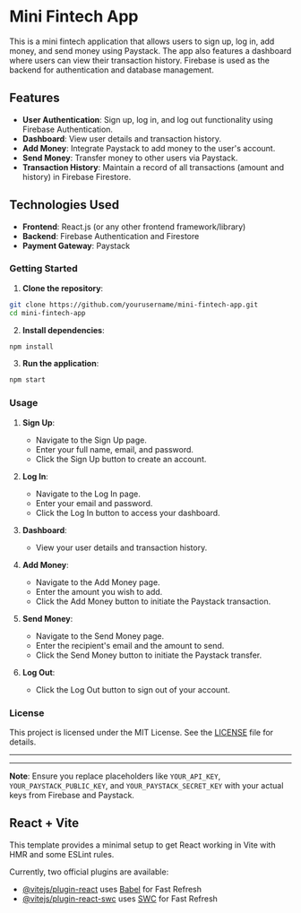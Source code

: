 # Mini Fintech App

This is a mini fintech application that allows users to sign up, log in, add money, and send money using Paystack. The app also features a dashboard where users can view their transaction history. Firebase is used as the backend for authentication and database management.

## Features

- **User Authentication**: Sign up, log in, and log out functionality using Firebase Authentication.
- **Dashboard**: View user details and transaction history.
- **Add Money**: Integrate Paystack to add money to the user's account.
- **Send Money**: Transfer money to other users via Paystack.
- **Transaction History**: Maintain a record of all transactions (amount and history) in Firebase Firestore.

## Technologies Used

- **Frontend**: React.js (or any other frontend framework/library)
- **Backend**: Firebase Authentication and Firestore
- **Payment Gateway**: Paystack

### Getting Started

1. **Clone the repository**:

```bash
git clone https://github.com/yourusername/mini-fintech-app.git
cd mini-fintech-app
```

2. **Install dependencies**:

```bash
npm install
```

3. **Run the application**:

```bash
npm start
```

### Usage

1. **Sign Up**:

   - Navigate to the Sign Up page.
   - Enter your full name, email, and password.
   - Click the Sign Up button to create an account.

2. **Log In**:

   - Navigate to the Log In page.
   - Enter your email and password.
   - Click the Log In button to access your dashboard.

3. **Dashboard**:

   - View your user details and transaction history.

4. **Add Money**:

   - Navigate to the Add Money page.
   - Enter the amount you wish to add.
   - Click the Add Money button to initiate the Paystack transaction.

5. **Send Money**:

   - Navigate to the Send Money page.
   - Enter the recipient's email and the amount to send.
   - Click the Send Money button to initiate the Paystack transfer.

6. **Log Out**:
   - Click the Log Out button to sign out of your account.

### License

This project is licensed under the MIT License. See the [LICENSE](LICENSE) file for details.

---

---

**Note**: Ensure you replace placeholders like `YOUR_API_KEY`, `YOUR_PAYSTACK_PUBLIC_KEY`, and `YOUR_PAYSTACK_SECRET_KEY` with your actual keys from Firebase and Paystack.

## React + Vite

This template provides a minimal setup to get React working in Vite with HMR and some ESLint rules.

Currently, two official plugins are available:

- [@vitejs/plugin-react](https://github.com/vitejs/vite-plugin-react/blob/main/packages/plugin-react/README.md) uses [Babel](https://babeljs.io/) for Fast Refresh
- [@vitejs/plugin-react-swc](https://github.com/vitejs/vite-plugin-react-swc) uses [SWC](https://swc.rs/) for Fast Refresh
